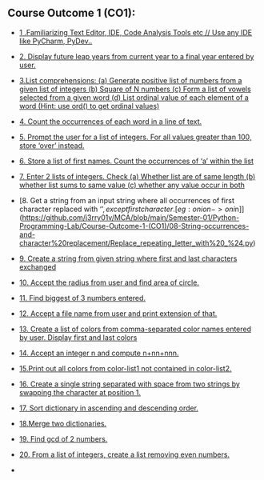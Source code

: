 ## Course Outcome 1 (CO1):
- [1 .Familiarizing Text Editor, IDE, Code Analysis Tools etc // Use any IDE like PyCharm, PyDev..](https://github.com/j3rry01v/MCA/blob/main/Semester-01/Python-Programming-Lab/Course-Outcome-1-(CO1)/01-Familiarizing-Text-Editor/ide.txt)


- [2. Display future leap years from current year to a final year entered by user.](https://github.com/j3rry01v/MCA/blob/main/Semester-01/Python-Programming-Lab/Course-Outcome-1-(CO1)/02-Leap-Year/Leap_year.py)


- [3.List comprehensions:
(a) Generate positive list of numbers from a given list of integers
(b) Square of N numbers
(c) Form a list of vowels selected from a given word
(d) List ordinal value of each element of a word (Hint: use ord() to get ordinal values) ](https://github.com/j3rry01v/MCA/blob/main/Semester-01/Python-Programming-Lab/Course-Outcome-1-(CO1)/03-List-Comprehensions/List_Operations.py)


- [4. Count the occurrences of each word in a line of text.](https://github.com/j3rry01v/MCA/blob/main/Semester-01/Python-Programming-Lab/Course-Outcome-1-(CO1)/04-Occurrences-of-each-word/Occurences_Of_word_in_a_Text.py)


- [5. Prompt the user for a list of integers. For all values greater than 100, store ‘over’ instead. ](https://github.com/j3rry01v/MCA/blob/main/Semester-01/Python-Programming-Lab/Course-Outcome-1-(CO1)/05-Prompt-the-user-for-a-list-of-integers/List_of_Integers.py)


- [6. Store a list of first names. Count the occurrences of ‘a’ within the list](https://github.com/j3rry01v/MCA/blob/main/Semester-01/Python-Programming-Lab/Course-Outcome-1-(CO1)/06-Store-a-list-of-first-names/List_of_firstnames_with_occurance.py)


- [7. Enter 2 lists of integers. Check (a) Whether list are of same length (b) whether list sums to same value (c) whether any value occur in both ](https://github.com/j3rry01v/MCA/blob/main/Semester-01/Python-Programming-Lab/Course-Outcome-1-(CO1)/07-Basic-list-operations/list_operations_basic.py)


- [8. Get a string from an input string where all occurrences of first character replaced with ‘$’, except first character.
[eg: onion -> oni$n]](https://github.com/j3rry01v/MCA/blob/main/Semester-01/Python-Programming-Lab/Course-Outcome-1-(CO1)/08-String-occurrences-and-character%20replacement/Replace_repeating_letter_with%20_%24.py)


- [9. Create a string from given string where first and last characters exchanged ](https://github.com/j3rry01v/MCA/blob/main/Semester-01/Python-Programming-Lab/Course-Outcome-1-(CO1)/09-String-character-exchange/Sring_character_replacement.py)
  

- [10. Accept the radius from user and find area of circle. ](https://github.com/j3rry01v/MCA/blob/main/Semester-01/Python-Programming-Lab/Course-Outcome-1-(CO1)/10-Radius-and%20area-of-circle/Area_of_Circle.py)


- [11. Find biggest of 3 numbers entered. ](https://github.com/j3rry01v/MCA/blob/main/Semester-01/Python-Programming-Lab/Course-Outcome-1-(CO1)/11-Biggest-of-three-numbers/Biggest_of_three.py)


- [12. Accept a file name from user and print extension of that.](https://github.com/j3rry01v/MCA/blob/main/Semester-01/Python-Programming-Lab/Course-Outcome-1-(CO1)/12-Accept-and-return-file-extension/File_extension.py)


- [13. Create a list of colors from comma-separated color names entered by user. Display first and last colors](https://github.com/j3rry01v/MCA/blob/main/Semester-01/Python-Programming-Lab/Course-Outcome-1-(CO1)/13-List-of-colors/List_of_colors.py)


- [14. Accept an integer n and compute n+nn+nnn.](https://github.com/j3rry01v/MCA/blob/main/Semester-01/Python-Programming-Lab/Course-Outcome-1-(CO1)/14-Integer-calculation/Accept_and_computing_with_n.py)


- [15.Print out all colors from color-list1 not contained in color-list2.](https://github.com/j3rry01v/MCA/tree/main/Semester-01/Python-Programming-Lab/Course-Outcome-1-(CO1)/15-List-Intersection)


- [16. Create a single string separated with space from two strings by swapping the character at position 1.](https://github.com/j3rry01v/MCA/blob/main/Semester-01/Python-Programming-Lab/Course-Outcome-1-(CO1)/16-String-Swapping/String_swapping.py)


- [17. Sort dictionary in ascending and descending order.](https://github.com/j3rry01v/MCA/blob/main/Semester-01/Python-Programming-Lab/Course-Outcome-1-(CO1)/17-Sort-in-Dictionary/Sort_dictonary.py)


- [18.Merge two dictionaries. ](https://github.com/j3rry01v/MCA/blob/main/Semester-01/Python-Programming-Lab/Course-Outcome-1-(CO1)/18-Merge-two-dictionaries/Merge_dictionary.py)


- [19. Find gcd of 2 numbers.](https://github.com/j3rry01v/MCA/blob/main/Semester-01/Python-Programming-Lab/Course-Outcome-1-(CO1)/19-Greatest-Common-Divisor/GCD.py)


- [20. From a list of integers, create a list removing even numbers.](https://github.com/j3rry01v/MCA/blob/main/Semester-01/Python-Programming-Lab/Course-Outcome-1-(CO1)/20-Remove-even-numbers-form-a-list-of-integers/Removing_Even_numbers_in_LIST.py)


- []()







